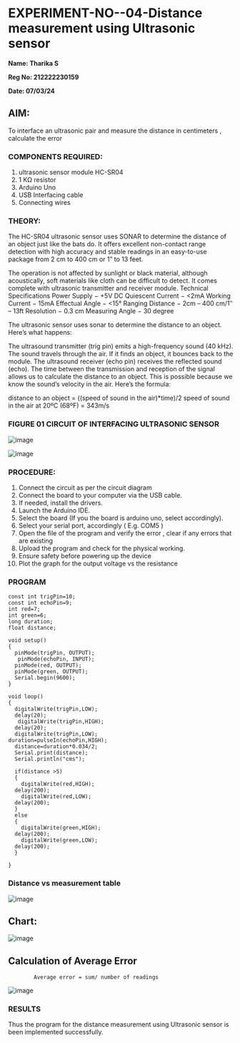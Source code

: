 # EXPERIMENT-NO--04-Distance measurement using Ultrasonic sensor

**Name: Tharika S**

**Reg No: 212222230159**

**Date: 07/03/24**

## AIM: 
To interface an ultrasonic pair and measure the distance in centimeters , calculate the error
 
### COMPONENTS REQUIRED:
1.	ultrasonic sensor module HC-SR04
2.	1 KΩ resistor 
3.	Arduino Uno 
4.	USB Interfacing cable 
5.	Connecting wires 


### THEORY: 
The HC-SR04 ultrasonic sensor uses SONAR to determine the distance of an object just like the bats do. It offers excellent non-contact range detection with high accuracy and stable readings in an easy-to-use package from 2 cm to 400 cm or 1” to 13 feet.

The operation is not affected by sunlight or black material, although acoustically, soft materials like cloth can be difficult to detect. It comes complete with ultrasonic transmitter and receiver module.
Technical Specifications
Power Supply − +5V DC
Quiescent Current − <2mA
Working Current − 15mA
Effectual Angle − <15°
Ranging Distance − 2cm – 400 cm/1″ – 13ft
Resolution − 0.3 cm
Measuring Angle − 30 degree

The ultrasonic sensor uses sonar to determine the distance to an object. Here’s what happens:

The ultrasound transmitter (trig pin) emits a high-frequency sound (40 kHz).
The sound travels through the air. If it finds an object, it bounces back to the module.
The ultrasound receiver (echo pin) receives the reflected sound (echo).
The time between the transmission and reception of the signal allows us to calculate the distance to an object. This is possible because we know the sound’s velocity in the air. Here’s the formula:

distance to an object = ((speed of sound in the air)*time)/2
speed of sound in the air at 20ºC (68ºF) = 343m/s

### FIGURE 01 CIRCUIT OF INTERFACING ULTRASONIC SENSOR 



![image](https://github.com/tharikasankar/Experiment--04-Interfacing-digital-output-with-arduino-ultrasonic-sensor/assets/119475507/6e8104de-36c3-4734-ab7e-f1eb17549310)

![image](https://github.com/tharikasankar/Experiment--04-Interfacing-digital-output-with-arduino-ultrasonic-sensor/assets/119475507/d8a72837-592c-4fc6-972e-d53331135ef5)



### PROCEDURE:
1.	Connect the circuit as per the circuit diagram 
2.	Connect the board to your computer via the USB cable.
3.	If needed, install the drivers.
4.	Launch the Arduino IDE.
5.	Select the board (If you the board is arduino uno, select accordingly).
6.	Select your serial port, accordingly ( E.g. COM5 )
7.	Open the file of the program  and verify the error , clear if any errors that are existing 
8.	Upload the program and check for the physical working. 
9.	Ensure safety before powering up the device 
10.	Plot the graph for the output voltage vs the resistance 


### PROGRAM 
```
const int trigPin=10;
const int echoPin=9;
int red=7;
int green=6;
long duration;
float distance;

void setup()
{
  pinMode(trigPin, OUTPUT);
   pinMode(echoPin, INPUT);
  pinMode(red, OUTPUT);
  pinMode(green, OUTPUT);
  Serial.begin(9600);
}

void loop()
{
  digitalWrite(trigPin,LOW);
  delay(20);
   digitalWrite(trigPin,HIGH);
  delay(20);
  digitalWrite(trigPin,LOW);
duration=pulseIn(echoPin,HIGH);
  distance=duration*0.034/2;
  Serial.print(distance);
  Serial.println("cms");
  
  if(distance >5)
  {
    digitalWrite(red,HIGH);
  delay(200);
    digitalWrite(red,LOW);
  delay(200);
  }
  else
  {
    digitalWrite(green,HIGH);
  delay(200);
    digitalWrite(green,LOW);
  delay(200);
  }
      
}
```





### Distance vs measurement table 
![image](https://github.com/tharikasankar/Experiment--04-Interfacing-digital-output-with-arduino-ultrasonic-sensor/assets/119475507/f34740fe-62ad-4a84-9c26-537038410b01)

## Chart:
![image](https://github.com/tharikasankar/Experiment--04-Interfacing-digital-output-with-arduino-ultrasonic-sensor/assets/119475507/9af960fe-f481-4314-91d1-1e69fc4b9c29)


			
 
			
			
			


			
			
			
## Calculation of Average Error			
			
			Average error = sum/ number of readings 
 


![image](https://github.com/tharikasankar/Experiment--04-Interfacing-digital-output-with-arduino-ultrasonic-sensor/assets/119475507/54b2d53a-ec73-4a75-ac32-05c0ad492676)






### RESULTS
Thus the program for the distance measurement using Ultrasonic sensor is been implemented successfully.




 

